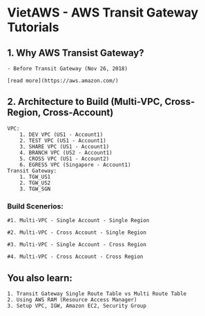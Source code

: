 

# VietAWS - AWS Transit Gateway Tutorials

## 1. Why AWS Transist Gateway?
	
	- Before Transit Gateway (Nov 26, 2018)
	
	[read more](https://aws.amazon.com/)

## 2. Architecture to Build (Multi-VPC, Cross-Region, Cross-Account)

	VPC:
		1. DEV VPC (US1 - Account1)
		2. TEST VPC (US1 - Account1)
		3. SHARE VPC (US1 - Account1)
		4. BRANCH VPC (US2 - Account1)
		5. CROSS VPC (US1 - Account2)
		6. EGRESS VPC (Singapore - Account1)
	Transit Gateway:
		1. TGW_US1
		2. TGW_US2
		3. TGW_SGN

### Build Scenerios:

	#1. Multi-VPC - Single Account - Single Region

	#2. Multi-VPC - Cross Account - Single Region

	#3. Multi-VPC - Single Account - Cross Region

	#4. Multi-VPC - Cross Account - Cross Region

## You also learn:
	1. Transit Gateway Single Route Table vs Multi Route Table
	2. Using AWS RAM (Resource Access Manager)
	3. Setup VPC, IGW, Amazon EC2, Security Group
